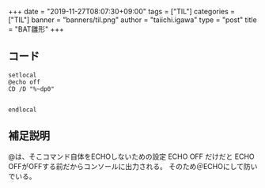 +++
date = "2019-11-27T08:07:30+09:00"
tags = ["TIL"]
categories = ["TIL"]
banner = "banners/til.png"
author = "taiichi.igawa"
type = "post"
title = "BAT雛形"
+++
## コード

```
setlocal
@echo off
CD /D "%~dp0"


endlocal
```

## 補足説明

@は、そこコマンド自体をECHOしないための設定
ECHO OFF だけだと ECHO OFFがOFFする前だからコンソールに出力される。
そのため＠ECHOにして防いでいる。

